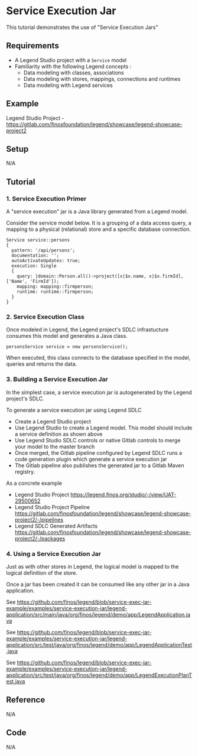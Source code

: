 # Service Execution Jar   

This tutorial demonstrates the use of "Service Execution Jars"

## Requirements 

* A Legend Studio project with a ```Service``` model
* Familiarity with the following Legend concepts :
   * Data modeling with classes, associations 
   * Data modeling with stores, mappings, connections and runtimes 
   * Data modeling with Legend services

## Example 
  
Legend Studio Project - https://gitlab.com/finosfoundation/legend/showcase/legend-showcase-project2 

## Setup 

N/A

## Tutorial 

### 1. Service Execution Primer

A "service execution" jar is a Java library generated from a Legend model.

Consider the service model below. It is a grouping of a data access query, a mapping to
a physical (relational) store and a specific database connection.
```
Service service::persons
{
  pattern: '/api/persons';
  documentation: '';
  autoActivateUpdates: true;
  execution: Single
  {
    query: |domain::Person.all()->project([x|$x.name, x|$x.firmId], ['Name', 'FirmId']);
    mapping: mapping::firmperson;
    runtime: runtime::firmperson;
  }
}
```

### 2. Service Execution Class 

Once modeled in Legend, the Legend project's SDLC infrastucture consumes this model and generates a Java class.

```
personsService service = new personsService();
``` 

When executed, this class connects to the database specified in the model, queries and returns the data.

### 3. Building a Service Execution Jar 

In the simplest case, a service execution jar is autogenerated by the Legend project's SDLC.

To generate a service execution jar using Legend SDLC

* Create a Legend Studio project 
* Use Legend Studio to create a Legend model. This model should include a service definition as shown above
* Use Legend Studio SDLC controls or native Gitlab controls to merge your model to the master branch
* Once merged, the Gitlab pipeline configured by Legend SDLC runs a code generation plugin which generate a service execution jar
* The Gitlab pipeline also publishes the generated jar to a Gitlab Maven registry.

As a concrete example
* Legend Studio Project https://legend.finos.org/studio/-/view/UAT-29500652
* Legend Studio Project Pipeline https://gitlab.com/finosfoundation/legend/showcase/legend-showcase-project2/-/pipelines
* Legend SDLC Generated Artifacts https://gitlab.com/finosfoundation/legend/showcase/legend-showcase-project2/-/packages

### 4. Using a Service Execution Jar

Just as with other stores in Legend, the logical model is mapped to the logical definition of the store.

Once a jar has been created it can be consumed like any other jar in a Java application.

See https://github.com/finos/legend/blob/service-exec-jar-example/examples/service-execution-jar/legend-application/src/main/java/org/finos/legend/demo/app/LegendApplication.java

See https://github.com/finos/legend/blob/service-exec-jar-example/examples/service-execution-jar/legend-application/src/test/java/org/finos/legend/demo/app/LegendApplicationTest.java

See https://github.com/finos/legend/blob/service-exec-jar-example/examples/service-execution-jar/legend-application/src/test/java/org/finos/legend/demo/app/LegendExecutionPlanTest.java

## Reference 

N/A

## Code 

N/A
